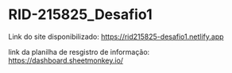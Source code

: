 # RID-215825_Desafio1

Link do site disponibilizado: https://rid215825-desafio1.netlify.app

link da planilha de resgistro de informação: [https://dashboard.sheetmonkey.io/
](https://dashboard.sheetmonkey.io/edit/2GGy4CY8NphFXusFP8oJVB)
